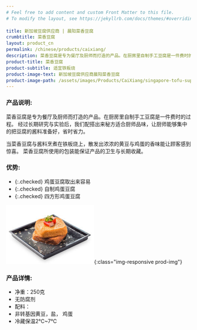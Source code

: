 ```yaml
---
# Feel free to add content and custom Front Matter to this file.
# To modify the layout, see https://jekyllrb.com/docs/themes/#overriding-theme-defaults

title: 新加坡豆腐供应商 | 晨阳菜香豆腐
crumbtitle: 菜香豆腐
layout: product_cn
permalink: /chinese/products/caixiang/
description: 菜香豆腐是专为餐厅及厨师而打造的产品。在厨房里自制手工豆腐是一件费时的过程。经过长期研究与实验后，我们配搭出来秘方适合厨师品味，让厨师能够集中的把豆腐的酱料准备好，省时省力。
product-title: 菜香豆腐
product-subtitle: 适宜铁板烧
product-image-text: 新加坡豆腐供应商晨阳菜香豆腐
product-image-path: /assets/images/Products/CaiXiang/singapore-tofu-supplier-sun-up-caixiang-tofu.jpg
---
```


### 产品说明:
菜香豆腐是专为餐厅及厨师而打造的产品。在厨房里自制手工豆腐是一件费时的过程。
经过长期研究与实验后，我们配搭出来秘方适合厨师品味，让厨师能够集中的把豆腐的酱料准备好，省时省力。


当菜香豆腐与酱料烹煮在铁板烧上，散发出浓浓的黄豆与鸡蛋的香味能让顾客感到惊喜。
菜香豆腐所使用的包装能保证产品的卫生与长期收藏。

### 优势:
- {:.checked} 鸡蛋豆腐取出来容易
- {:.checked} 自制鸡蛋豆腐
- {:.checked} 四方形鸡蛋豆腐

![Sun-Up Singapore Tofu Supplier CaiXiang Tofu](/assets/images/Products/CaiXiang/singapore-tofu-supplier-sun-up-caixiang-tofu-product-thumbnail.jpeg){:class="img-responsive prod-img"}
### 产品详情:
- 净重：250克
- 无防腐剂
- 配料：
- 非转基因黄豆，盐， 鸡蛋
- 冷藏保温2℃~7℃

